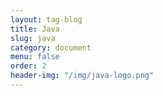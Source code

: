 ```yaml
---
layout: tag-blog
title: Java
slug: java
category: document
menu: false
order: 2
header-img: "/img/java-logo.png"
---
```


